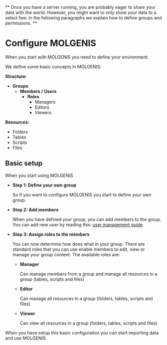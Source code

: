 **
Once you have a server running, you are probably eager to share your data with the world. However, you might want to only show your data to a select few. In the following paragraphs we explain how to define groups and permissions.
**

# Configure MOLGENIS

When you start with MOLGENIS you need to define your environment.

We define some basic concepts in MOLGENIS:

**Structure:**

* **Groups**
  * **Members / Users**
    * **Roles**
      * Managers
      * Editors
      * Viewers
  
**Resources:**
* Folders
* Tables
* Scripts
* Files

## Basic setup
When you start using MOLGENIS 

- **Step 1: Define your own group** 
  
  So if you want to configure MOLGENIS you start to define your own group.
  
- **Step 2: Add members**
  
  When you have defined your group, you can add members to the group. You can add new user by reading this: [user management guide](guide-user-management.md).

- **Step 3: Assign roles to the members** 

  You can now determine how does what in your group. There are standard roles that you can use enable members to edit, view or manage your group content.
  The available roles are:
  - **Manager**
    
    Can manage members from a group and manage all resources in a group (tables, scripts and files)
    
  - **Editor**
  
    Can manage all resources in a group (folders, tables, scripts and files)
    
  - **Viewer**
  
    Can view all resources in a group (folders, tables, scripts and files)
   
When you have setup this basic configuration you can start importing data and use MOLGENIS.

